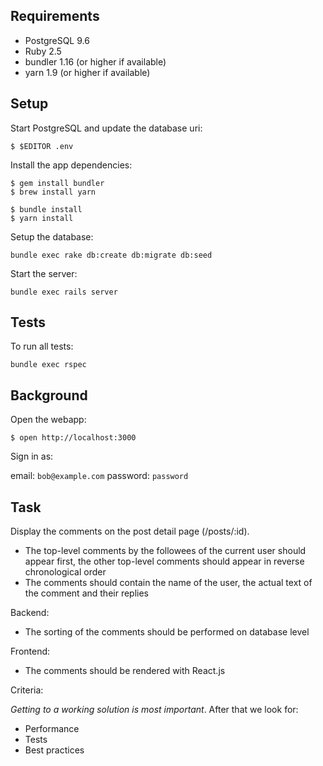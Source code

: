## Requirements

- PostgreSQL 9.6
- Ruby 2.5
- bundler 1.16 (or higher if available)
- yarn 1.9 (or higher if available)

## Setup

Start PostgreSQL and update the database uri:

```
$ $EDITOR .env
```

Install the app dependencies:

```
$ gem install bundler
$ brew install yarn

$ bundle install
$ yarn install
```

Setup the database:

```
bundle exec rake db:create db:migrate db:seed
```

Start the server:

```
bundle exec rails server
```

## Tests

To run all tests:

```
bundle exec rspec
```

## Background

Open the webapp:

```
$ open http://localhost:3000
```

Sign in as:

email: `bob@example.com`
password: `password`

## Task

Display the comments on the post detail page (/posts/:id).


- The top-level comments by the followees of the current user should appear first, the
  other top-level comments should appear in reverse chronological order
- The comments should contain the name of the user, the actual text of the
  comment and their replies

Backend:

- The sorting of the comments should be performed on database level

Frontend:

- The comments should be rendered with React.js

Criteria:

*Getting to a working solution is most important*. After that we look for:

- Performance
- Tests
- Best practices
